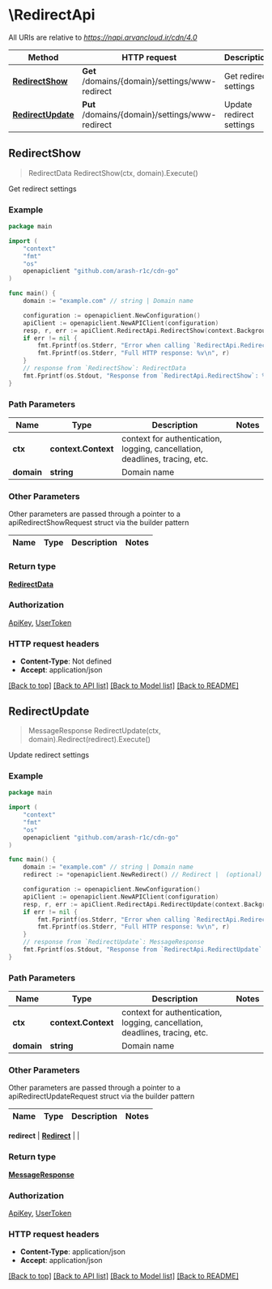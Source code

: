 # \RedirectApi

All URIs are relative to *https://napi.arvancloud.ir/cdn/4.0*

Method | HTTP request | Description
------------- | ------------- | -------------
[**RedirectShow**](RedirectApi.md#RedirectShow) | **Get** /domains/{domain}/settings/www-redirect | Get redirect settings
[**RedirectUpdate**](RedirectApi.md#RedirectUpdate) | **Put** /domains/{domain}/settings/www-redirect | Update redirect settings



## RedirectShow

> RedirectData RedirectShow(ctx, domain).Execute()

Get redirect settings

### Example

```go
package main

import (
    "context"
    "fmt"
    "os"
    openapiclient "github.com/arash-r1c/cdn-go"
)

func main() {
    domain := "example.com" // string | Domain name

    configuration := openapiclient.NewConfiguration()
    apiClient := openapiclient.NewAPIClient(configuration)
    resp, r, err := apiClient.RedirectApi.RedirectShow(context.Background(), domain).Execute()
    if err != nil {
        fmt.Fprintf(os.Stderr, "Error when calling `RedirectApi.RedirectShow``: %v\n", err)
        fmt.Fprintf(os.Stderr, "Full HTTP response: %v\n", r)
    }
    // response from `RedirectShow`: RedirectData
    fmt.Fprintf(os.Stdout, "Response from `RedirectApi.RedirectShow`: %v\n", resp)
}
```

### Path Parameters


Name | Type | Description  | Notes
------------- | ------------- | ------------- | -------------
**ctx** | **context.Context** | context for authentication, logging, cancellation, deadlines, tracing, etc.
**domain** | **string** | Domain name | 

### Other Parameters

Other parameters are passed through a pointer to a apiRedirectShowRequest struct via the builder pattern


Name | Type | Description  | Notes
------------- | ------------- | ------------- | -------------


### Return type

[**RedirectData**](RedirectData.md)

### Authorization

[ApiKey](HOW-TO.md#ApiKey), [UserToken](HOW-TO.md#UserToken)

### HTTP request headers

- **Content-Type**: Not defined
- **Accept**: application/json

[[Back to top]](#) [[Back to API list]](HOW-TO.md#documentation-for-api-endpoints)
[[Back to Model list]](HOW-TO.md#documentation-for-models)
[[Back to README]](HOW-TO.md)


## RedirectUpdate

> MessageResponse RedirectUpdate(ctx, domain).Redirect(redirect).Execute()

Update redirect settings

### Example

```go
package main

import (
    "context"
    "fmt"
    "os"
    openapiclient "github.com/arash-r1c/cdn-go"
)

func main() {
    domain := "example.com" // string | Domain name
    redirect := *openapiclient.NewRedirect() // Redirect |  (optional)

    configuration := openapiclient.NewConfiguration()
    apiClient := openapiclient.NewAPIClient(configuration)
    resp, r, err := apiClient.RedirectApi.RedirectUpdate(context.Background(), domain).Redirect(redirect).Execute()
    if err != nil {
        fmt.Fprintf(os.Stderr, "Error when calling `RedirectApi.RedirectUpdate``: %v\n", err)
        fmt.Fprintf(os.Stderr, "Full HTTP response: %v\n", r)
    }
    // response from `RedirectUpdate`: MessageResponse
    fmt.Fprintf(os.Stdout, "Response from `RedirectApi.RedirectUpdate`: %v\n", resp)
}
```

### Path Parameters


Name | Type | Description  | Notes
------------- | ------------- | ------------- | -------------
**ctx** | **context.Context** | context for authentication, logging, cancellation, deadlines, tracing, etc.
**domain** | **string** | Domain name | 

### Other Parameters

Other parameters are passed through a pointer to a apiRedirectUpdateRequest struct via the builder pattern


Name | Type | Description  | Notes
------------- | ------------- | ------------- | -------------

 **redirect** | [**Redirect**](Redirect.md) |  | 

### Return type

[**MessageResponse**](MessageResponse.md)

### Authorization

[ApiKey](HOW-TO.md#ApiKey), [UserToken](HOW-TO.md#UserToken)

### HTTP request headers

- **Content-Type**: application/json
- **Accept**: application/json

[[Back to top]](#) [[Back to API list]](HOW-TO.md#documentation-for-api-endpoints)
[[Back to Model list]](HOW-TO.md#documentation-for-models)
[[Back to README]](HOW-TO.md)

